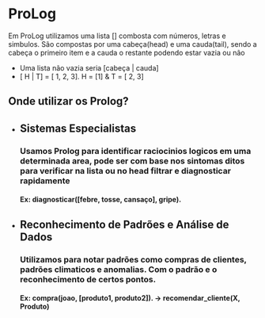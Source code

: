 <h1> ProLog </h1> 
<p> Em ProLog utilizamos uma lista [] combosta com números, letras e simbulos. São compostas por uma cabeça(head) e uma cauda(tail), sendo a cabeça o primeiro item e a cauda o restante podendo estar vazia ou não</p>
<ul>
  <li> Uma lista não vazia seria [cabeça | cauda] </li>
  <li> [ H | T] = [ 1, 2, 3]. H = [1] & T = [ 2, 3] </li>
</ul>
<h2> Onde utilizar os Prolog?</h2>
<ul>
  <li> 
    <h2> Sistemas Especialistas </h2>
        <h3> Usamos Prolog para identificar raciocinios logicos em uma determinada area, pode ser com base nos sintomas ditos para verificar na lista ou no head filtrar e diagnosticar rapidamente</h3>
         <h4> Ex: diagnosticar([febre, tosse, cansaço], gripe). </h4>
  </li>
  <li> 
    <h2> Reconhecimento de Padrões e Análise de Dados </h2>
        <h3> Utilizamos para notar padrões como compras de clientes, padrões climaticos e anomalias. Com o padrão e o reconhecimento de certos pontos.</h3>
          <h4> Ex: compra(joao, [produto1, produto2]). -> recomendar_cliente(X, Produto) </h4>
  </li>
</ul>
